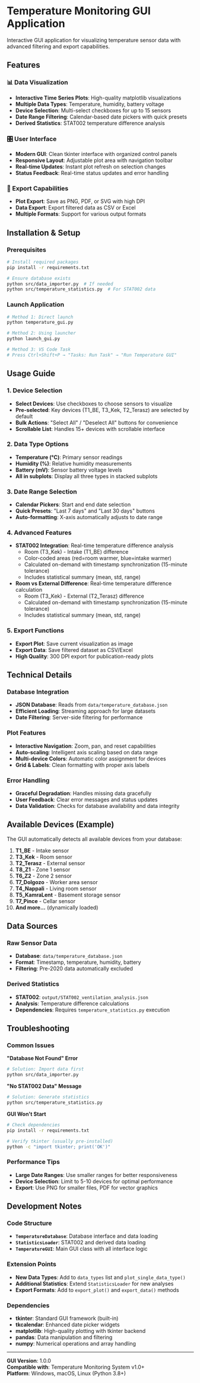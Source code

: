 # Temperature Monitoring GUI Application

Interactive GUI application for visualizing temperature sensor data with advanced filtering and export capabilities.

## Features

### 📊 Data Visualization
- **Interactive Time Series Plots**: High-quality matplotlib visualizations
- **Multiple Data Types**: Temperature, humidity, battery voltage
- **Device Selection**: Multi-select checkboxes for up to 15 sensors
- **Date Range Filtering**: Calendar-based date pickers with quick presets
- **Derived Statistics**: STAT002 temperature difference analysis

### 🎛️ User Interface
- **Modern GUI**: Clean tkinter interface with organized control panels
- **Responsive Layout**: Adjustable plot area with navigation toolbar
- **Real-time Updates**: Instant plot refresh on selection changes
- **Status Feedback**: Real-time status updates and error handling

### 📁 Export Capabilities
- **Plot Export**: Save as PNG, PDF, or SVG with high DPI
- **Data Export**: Export filtered data as CSV or Excel
- **Multiple Formats**: Support for various output formats

## Installation & Setup

### Prerequisites
```bash
# Install required packages
pip install -r requirements.txt

# Ensure database exists
python src/data_importer.py  # If needed
python src/temperature_statistics.py  # For STAT002 data
```

### Launch Application
```bash
# Method 1: Direct launch
python temperature_gui.py

# Method 2: Using launcher
python launch_gui.py

# Method 3: VS Code Task
# Press Ctrl+Shift+P → "Tasks: Run Task" → "Run Temperature GUI"
```

## Usage Guide

### 1. Device Selection
- **Select Devices**: Use checkboxes to choose sensors to visualize
- **Pre-selected**: Key devices (T1_BE, T3_Kek, T2_Terasz) are selected by default
- **Bulk Actions**: "Select All" / "Deselect All" buttons for convenience
- **Scrollable List**: Handles 15+ devices with scrollable interface

### 2. Data Type Options
- **Temperature (°C)**: Primary sensor readings
- **Humidity (%)**: Relative humidity measurements  
- **Battery (mV)**: Sensor battery voltage levels
- **All in subplots**: Display all three types in stacked subplots

### 3. Date Range Selection
- **Calendar Pickers**: Start and end date selection
- **Quick Presets**: "Last 7 days" and "Last 30 days" buttons
- **Auto-formatting**: X-axis automatically adjusts to date range

### 4. Advanced Features
- **STAT002 Integration**: Real-time temperature difference analysis
  - Room (T3_Kek) - Intake (T1_BE) difference
  - Color-coded areas (red=room warmer, blue=intake warmer)
  - Calculated on-demand with timestamp synchronization (15-minute tolerance)
  - Includes statistical summary (mean, std, range)
- **Room vs External Difference**: Real-time temperature difference calculation
  - Room (T3_Kek) - External (T2_Terasz) difference
  - Calculated on-demand with timestamp synchronization (15-minute tolerance)
  - Includes statistical summary (mean, std, range)

### 5. Export Functions
- **Export Plot**: Save current visualization as image
- **Export Data**: Save filtered dataset as CSV/Excel
- **High Quality**: 300 DPI export for publication-ready plots

## Technical Details

### Database Integration
- **JSON Database**: Reads from `data/temperature_database.json`
- **Efficient Loading**: Streaming approach for large datasets
- **Date Filtering**: Server-side filtering for performance

### Plot Features
- **Interactive Navigation**: Zoom, pan, and reset capabilities
- **Auto-scaling**: Intelligent axis scaling based on data range
- **Multi-device Colors**: Automatic color assignment for devices
- **Grid & Labels**: Clean formatting with proper axis labels

### Error Handling
- **Graceful Degradation**: Handles missing data gracefully  
- **User Feedback**: Clear error messages and status updates
- **Data Validation**: Checks for database availability and data integrity

## Available Devices (Example)

The GUI automatically detects all available devices from your database:
1. **T1_BE** - Intake sensor
2. **T3_Kek** - Room sensor  
3. **T2_Terasz** - External sensor
4. **T8_Z1** - Zone 1 sensor
5. **T6_Z2** - Zone 2 sensor
6. **T7_Dolgozo** - Worker area sensor
7. **T4_Nappali** - Living room sensor
8. **T5_KamraLent** - Basement storage sensor
9. **T7_Pince** - Cellar sensor
10. **And more...** (dynamically loaded)

## Data Sources

### Raw Sensor Data
- **Database**: `data/temperature_database.json`
- **Format**: Timestamp, temperature, humidity, battery
- **Filtering**: Pre-2020 data automatically excluded

### Derived Statistics  
- **STAT002**: `output/STAT002_ventilation_analysis.json`
- **Analysis**: Temperature difference calculations
- **Dependencies**: Requires `temperature_statistics.py` execution

## Troubleshooting

### Common Issues

**"Database Not Found" Error**
```bash
# Solution: Import data first
python src/data_importer.py
```

**"No STAT002 Data" Message**
```bash
# Solution: Generate statistics
python src/temperature_statistics.py
```

**GUI Won't Start**
```bash
# Check dependencies
pip install -r requirements.txt

# Verify tkinter (usually pre-installed)
python -c "import tkinter; print('OK')"
```

### Performance Tips
- **Large Date Ranges**: Use smaller ranges for better responsiveness
- **Device Selection**: Limit to 5-10 devices for optimal performance
- **Export**: Use PNG for smaller files, PDF for vector graphics

## Development Notes

### Code Structure
- **`TemperatureDatabase`**: Database interface and data loading
- **`StatisticsLoader`**: STAT002 and derived data loading
- **`TemperatureGUI`**: Main GUI class with all interface logic

### Extension Points
- **New Data Types**: Add to `data_types` list and `plot_single_data_type()`
- **Additional Statistics**: Extend `StatisticsLoader` for new analyses
- **Export Formats**: Add to `export_plot()` and `export_data()` methods

### Dependencies
- **tkinter**: Standard GUI framework (built-in)
- **tkcalendar**: Enhanced date picker widgets
- **matplotlib**: High-quality plotting with tkinter backend
- **pandas**: Data manipulation and filtering
- **numpy**: Numerical operations and array handling

---

**GUI Version**: 1.0.0  
**Compatible with**: Temperature Monitoring System v1.0+  
**Platform**: Windows, macOS, Linux (Python 3.8+)

